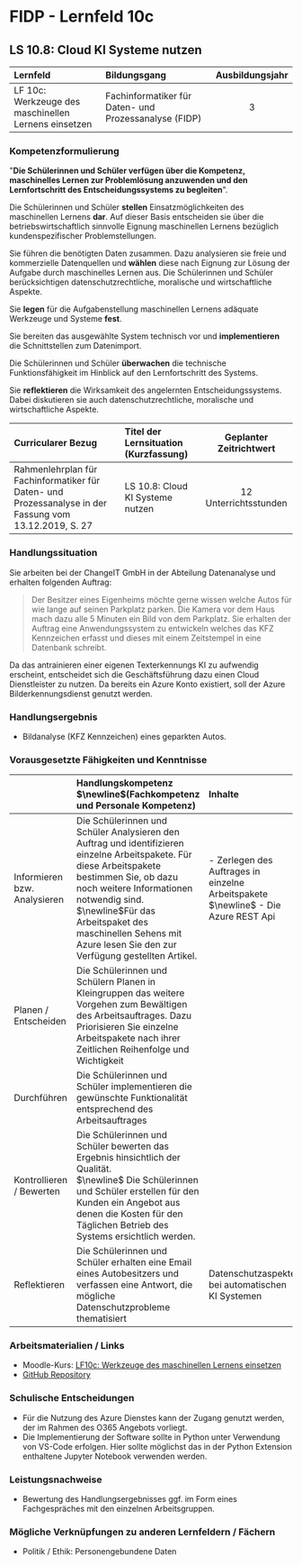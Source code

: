 # FIDP - Lernfeld 10c

## LS 10.8: Cloud KI Systeme nutzen

| Lernfeld | Bildungsgang | Ausbildungsjahr |
| :--- | :--- | :---: |
| LF 10c:</br>Werkzeuge des maschinellen Lernens einsetzen | Fachinformatiker für Daten- und Prozessanalyse (FIDP) | 3 |

### Kompetenzformulierung

"**Die Schülerinnen und Schüler verfügen über die Kompetenz, maschinelles Lernen zur
Problemlösung anzuwenden und den Lernfortschritt des Entscheidungssystems zu
begleiten**".

Die Schülerinnen und Schüler **stellen** Einsatzmöglichkeiten des maschinellen Lernens **dar**.
Auf dieser Basis entscheiden sie über die betriebswirtschaftlich sinnvolle Eignung maschinellen Lernens bezüglich kundenspezifischer Problemstellungen.

Sie führen die benötigten Daten zusammen. Dazu analysieren sie freie und kommerzielle
Datenquellen und **wählen** diese nach Eignung zur Lösung der Aufgabe durch maschinelles
Lernen aus. Die Schülerinnen und Schüler berücksichtigen datenschutzrechtliche, moralische und wirtschaftliche Aspekte.

Sie **legen** für die Aufgabenstellung maschinellen Lernens adäquate Werkzeuge und Systeme **fest**.

Sie bereiten das ausgewählte System technisch vor und **implementieren** die Schnittstellen
zum Datenimport.

Die Schülerinnen und Schüler **überwachen** die technische Funktionsfähigkeit im Hinblick
auf den Lernfortschritt des Systems.

Sie **reflektieren** die Wirksamkeit des angelernten Entscheidungssystems. Dabei diskutieren
sie auch datenschutzrechtliche, moralische und wirtschaftliche Aspekte.

| Curricularer Bezug | Titel der Lernsituation (Kurzfassung) | Geplanter Zeitrichtwert |
| :--- | :--- | :---: |
| Rahmenlehrplan für Fachinformatiker für Daten- und Prozessanalyse in der Fassung vom 13.12.2019, S. 27 | LS 10.8: Cloud KI Systeme nutzen | 12 Unterrichtsstunden |

### Handlungssituation

Sie arbeiten bei der ChangeIT GmbH in der Abteilung Datenanalyse und erhalten folgenden Auftrag:

>Der Besitzer eines Eigenheims möchte gerne wissen welche Autos für wie lange auf seinen Parkplatz parken. Die Kamera vor dem Haus mach dazu alle 5 Minuten ein Bild von dem Parkplatz. Sie erhalten der Auftrag eine Anwendungssystem zu entwickeln welches das KFZ Kennzeichen erfasst und dieses mit einem Zeitstempel in eine Datenbank schreibt.

Da das antrainieren einer eigenen Texterkennungs KI zu aufwendig erscheint, entscheidet sich die Geschäftsführung dazu einen Cloud Dienstleister zu nutzen. Da bereits ein Azure Konto existiert, soll der Azure Bilderkennungsdienst genutzt werden.

### Handlungsergebnis

- Bildanalyse (KFZ Kennzeichen) eines geparkten Autos.

<div style="page-break-after: always;"></div>

### Vorausgesetzte Fähigkeiten und Kenntnisse

| | Handlungskompetenz<br/>$\newline$(Fachkompetenz und Personale Kompetenz) | Inhalte | Sozialform/Methoden |
| :--- | :--- | :--- | :--- |
| Informieren bzw. Analysieren | Die Schülerinnen und Schüler Analysieren den Auftrag und identifizieren einzelne Arbeitspakete. Für diese Arbeitspakete bestimmen Sie, ob dazu noch weitere Informationen notwendig sind. <br/>$\newline$Für das Arbeitspaket des maschinellen Sehens mit Azure lesen Sie den zur Verfügung gestellten Artikel. | - Zerlegen des Auftrages in einzelne Arbeitspakete <br/> $\newline$ - Die Azure REST Api  | Einzelarbeit / Klassenplenum <br/><br/> $\newline$ $\newline$ **Hinweise für den DU**: Das Gliedern der Arbeitspakete kann in Moodle über die Aktivität *Moodle Board* erfolgen |
| Planen / Entscheiden | Die Schülerinnen und Schülern Planen in Kleingruppen das weitere Vorgehen zum Bewältigen des Arbeitsauftrages. Dazu Priorisieren Sie einzelne Arbeitspakete nach ihrer Zeitlichen Reihenfolge und Wichtigkeit |  | Gruppenarbeit |
| Durchführen | Die Schülerinnen und Schüler implementieren die gewünschte Funktionalität entsprechend des Arbeitsauftrages | | Moodle Aufgabe A1 bis A3 (A4 ist optional) |
| Kontrollieren / Bewerten | Die Schülerinnen und Schüler bewerten das Ergebnis hinsichtlich der Qualität. <br/> $\newline$ Die Schülerinnen und Schüler erstellen für den Kunden ein Angebot aus denen die Kosten für den Täglichen Betrieb des Systems ersichtlich werden. | | Gruppenarbeit<br/>$\newline$ Moodle Aufgabe A5  |
| Reflektieren | Die Schülerinnen und Schüler erhalten eine Email eines Autobesitzers und verfassen eine Antwort, die mögliche Datenschutzprobleme thematisiert | Datenschutzaspekte bei automatischen KI Systemen | Moodle Aufgabe A6 |

### Arbeitsmaterialien / Links

- Moodle-Kurs: [LF10c: Werkzeuge des maschinellen Lernens einsetzen](https://moodle.mm-bbs.de/moodle/course/view.php?id=2812)
- [GitHub Repository](https://github.com/jtuttas/datenanalyse)

### Schulische Entscheidungen

- Für die Nutzung des Azure Dienstes kann der Zugang genutzt werden, der im Rahmen des O365 Angebots vorliegt.
- Die Implementierung der Software sollte in Python unter Verwendung von VS-Code erfolgen. Hier sollte möglichst das in der Python Extension enthaltene Jupyter Notebook verwenden werden.

<div style="page-break-after: always;"></div>

### Leistungsnachweise

- Bewertung des Handlungsergebnisses ggf. im Form eines Fachgespräches mit den einzelnen Arbeitsgruppen.

### Mögliche Verknüpfungen zu anderen Lernfeldern / Fächern

- Politik / Ethik: Personengebundene Daten
